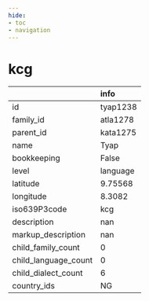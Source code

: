 ```yaml
---
hide:
- toc
- navigation
---
```

# kcg
|                      | info     |
|:---------------------|:---------|
| id                   | tyap1238 |
| family_id            | atla1278 |
| parent_id            | kata1275 |
| name                 | Tyap     |
| bookkeeping          | False    |
| level                | language |
| latitude             | 9.75568  |
| longitude            | 8.3082   |
| iso639P3code         | kcg      |
| description          | nan      |
| markup_description   | nan      |
| child_family_count   | 0        |
| child_language_count | 0        |
| child_dialect_count  | 6        |
| country_ids          | NG       |